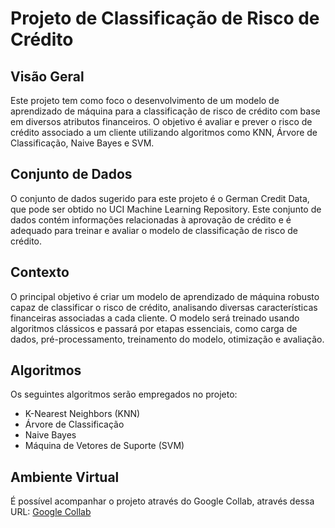 # Projeto de Classificação de Risco de Crédito

## Visão Geral
Este projeto tem como foco o desenvolvimento de um modelo de aprendizado de máquina para a classificação de risco de crédito com base em diversos atributos financeiros. O objetivo é avaliar e prever o risco de crédito associado a um cliente utilizando algoritmos como KNN, Árvore de Classificação, Naive Bayes e SVM.

## Conjunto de Dados
O conjunto de dados sugerido para este projeto é o German Credit Data, que pode ser obtido no UCI Machine Learning Repository. Este conjunto de dados contém informações relacionadas à aprovação de crédito e é adequado para treinar e avaliar o modelo de classificação de risco de crédito.

## Contexto
O principal objetivo é criar um modelo de aprendizado de máquina robusto capaz de classificar o risco de crédito, analisando diversas características financeiras associadas a cada cliente. O modelo será treinado usando algoritmos clássicos e passará por etapas essenciais, como carga de dados, pré-processamento, treinamento do modelo, otimização e avaliação.

## Algoritmos
Os seguintes algoritmos serão empregados no projeto:

- K-Nearest Neighbors (KNN)
- Árvore de Classificação
- Naive Bayes
- Máquina de Vetores de Suporte (SVM)

## Ambiente Virtual

É possível acompanhar o projeto através do Google Collab, através dessa URL: [Google Collab](https://colab.research.google.com/drive/1TTxA4Wz-aolTi7Lo6xFkBS_DFOBRGwwI?usp=sharing)
